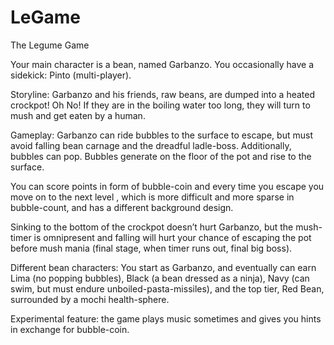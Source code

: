# LeGame
The Legume Game

Your main character is a bean, named Garbanzo. You occasionally have a sidekick: Pinto (multi-player).

Storyline:
Garbanzo and his friends, raw beans, are dumped into a heated crockpot! Oh No! If they are in the boiling water too long, they will turn to mush and get eaten by a human.

Gameplay:
Garbanzo can ride bubbles to the surface to escape, but must avoid falling bean carnage and the dreadful ladle-boss. Additionally, bubbles can pop. Bubbles generate on the floor of the pot and rise to the surface.

You can score points in form of bubble-coin and every time you escape you move on to the next level , which is more difficult and more sparse in bubble-count, and has a different background design. 

Sinking to the bottom of the crockpot doesn’t hurt Garbanzo, but the mush-timer is omnipresent and falling will hurt your chance of escaping the pot before mush mania (final stage, when timer runs out, final big boss).

Different bean characters:
You start as Garbanzo, and eventually can earn Lima (no popping bubbles), Black (a bean dressed as a ninja), Navy (can swim, but must endure unboiled-pasta-missiles), and the top tier, Red Bean, surrounded by a mochi health-sphere.

Experimental feature: the game plays music sometimes and gives you hints in exchange for bubble-coin.

